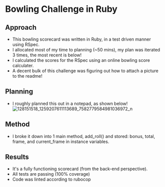 Bowling Challenge in Ruby
=================
## Approach

* This bowling scorecard was written in Ruby, in a test driven manner using RSpec.
* I allocated most of my time to planning (~50 mins), my plan was iterated 3 times, the most recent is below!  
* I calculated the scores for the RSpec using an online bowling score calculater. 
* A decent bulk of this challenge was figuring out how to attach a picture to the readme! 

## Planning

* I roughly planned this out in a notepad, as shown below!
![128151518_1259207611113689_7582779584981036972_n](https://user-images.githubusercontent.com/71882258/100553723-500dfd80-3287-11eb-9081-9257cd8ed252.jpg)

## Method

* I broke it down into 1 main method, add_roll() and stored: bonus, total, frame, and current_frame in instance variables.

## Results

* It's a fully functioning scorecard (from the back-end perspective).
* All tests are passing (100% coverage)
* Code was linted according to rubocop
